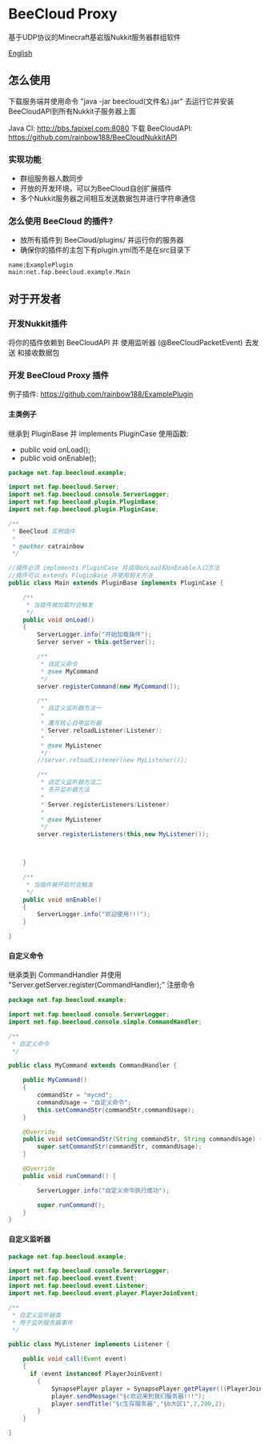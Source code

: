# BeeCloud Proxy

基于UDP协议的Minecraft基岩版Nukkit服务器群组软件

[English](README.md)

## 怎么使用
下载服务端并使用命令 "java -jar beecloud(文件名).jar"
去运行它并安装BeeCloudAPI到所有Nukkit子服务器上面

Java CI: http://bbs.fapixel.com:8080
下载 BeeCloudAPI: https://github.com/rainbow188/BeeCloudNukkitAPI

### 实现功能

- 群组服务器人数同步
- 开放的开发环境，可以为BeeCloud自创扩展插件
- 多个Nukkit服务器之间相互发送数据包并进行字符串通信

### 怎么使用 BeeCloud 的插件?

- 放所有插件到 BeeCloud/plugins/ 并运行你的服务器
- 确保你的插件的主包下有plugin.yml而不是在src目录下
```
name:ExamplePlugin
main:net.fap.beecloud.example.Main
```

## 对于开发者

### 开发Nukkit插件
将你的插件依赖到 BeeCloudAPI 并
使用监听器 (@BeeCloudPacketEvent) 去发送
和接收数据包

### 开发 BeeCloud Proxy 插件
例子插件: https://github.com/rainbow188/ExamplePlugin
#### 主类例子
继承到 PluginBase
并 implements PluginCase
使用函数:
- public void onLoad();
- public void onEnable();
```java
package net.fap.beecloud.example;

import net.fap.beecloud.Server;
import net.fap.beecloud.console.ServerLogger;
import net.fap.beecloud.plugin.PluginBase;
import net.fap.beecloud.plugin.PluginCase;

/**
 * BeeCloud 实例插件
 *
 * @author catrainbow
 */

//插件必须 implements PluginCase 并调用onLoad和onEnable入口方法
//插件可以 extends PluginBase 并使用相关方法
public class Main extends PluginBase implements PluginCase {

    /**
     * 当插件被加载时会触发
     */
    public void onLoad()
    {
        ServerLogger.info("开始加载插件");
        Server server = this.getServer();

        /**
         * 自定义命令
         * @see MyCommand
         */
        server.registerCommand(new MyCommand());

        /**
         * 自定义监听器方法一
         *
         * 覆写核心自带监听器
         * Server.reloadListener(Listener);
         *
         * @see MyListener
         */
        //server.reloadListener(new MyListener());

        /**
         * 自定义监听器方法二
         * 多开监听器方法
         *
         * Server.registerListeners(Listener)
         *
         * @see MyListener
         */
        server.registerListeners(this,new MyListener());



    }

    /**
     * 当插件被开启时会触发
     */
    public void onEnable()
    {
        ServerLogger.info("欢迎使用!!!");
    }

}
```

#### 自定义命令
继承类到 CommandHandler
并使用 "Server.getServer.register(CommandHandler);" 注册命令
```java
package net.fap.beecloud.example;

import net.fap.beecloud.console.ServerLogger;
import net.fap.beecloud.console.simple.CommandHandler;

/**
 * 自定义命令
 */

public class MyCommand extends CommandHandler {

    public MyCommand()
    {
        commandStr = "mycmd";
        commandUsage = "自定义命令";
        this.setCommandStr(commandStr,commandUsage);
    }

    @Override
    public void setCommandStr(String commandStr, String commandUsage) {
        super.setCommandStr(commandStr, commandUsage);
    }

    @Override
    public void runCommand() {

        ServerLogger.info("自定义命令执行成功");

        super.runCommand();
    }
}
```

#### 自定义监听器
```java
package net.fap.beecloud.example;

import net.fap.beecloud.console.ServerLogger;
import net.fap.beecloud.event.Event;
import net.fap.beecloud.event.Listener;
import net.fap.beecloud.event.player.PlayerJoinEvent;

/**
 * 自定义监听器类
 * 用于监听服务器事件
 */

public class MyListener implements Listener {

    public void call(Event event)
    {
      if (event instanceof PlayerJoinEvent)
        {
            SynapsePlayer player = SynapsePlayer.getPlayer(((PlayerJoinEvent) event).getPlayer());
            player.sendMessage("§c欢迎来到我们服务器!!!");
            player.sendTitle("§c生存服务器","§b大区1",2,200,2);
        }
    }

}
```